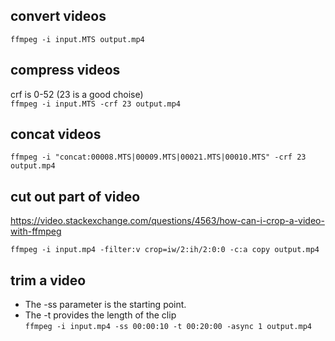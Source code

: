 ## convert videos
```ffmpeg -i input.MTS output.mp4```

## compress videos
crf is 0-52 (23 is a good choise)  
```ffmpeg -i input.MTS -crf 23 output.mp4```

## concat videos
```ffmpeg -i "concat:00008.MTS|00009.MTS|00021.MTS|00010.MTS" -crf 23  output.mp4```

## cut out part of video
https://video.stackexchange.com/questions/4563/how-can-i-crop-a-video-with-ffmpeg

```ffmpeg -i input.mp4 -filter:v crop=iw/2:ih/2:0:0 -c:a copy output.mp4```


## trim a video
- The -ss parameter is the starting point.
- The -t provides the length of the clip  
```ffmpeg -i input.mp4 -ss 00:00:10 -t 00:20:00 -async 1 output.mp4```
